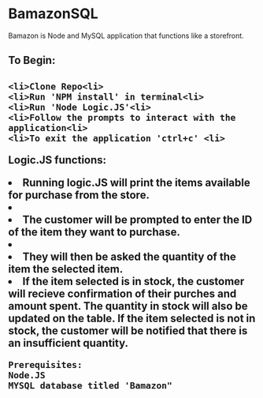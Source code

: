 # BamazonSQL

Bamazon is Node and MySQL application that functions like a storefront. 

<h2>To Begin:<h2>

    <li>Clone Repo<li>
    <li>Run 'NPM install' in terminal<li>
    <li>Run 'Node Logic.JS'<li>
    <li>Follow the prompts to interact with the application<li>
    <li>To exit the application 'ctrl+c' <li>

Logic.JS functions:
<li>Running logic.JS will print the items available for purchase from the store.<li>
<li>The customer will be prompted to enter the ID of the item they want to purchase.<li>
<li>They will then be asked the quantity of the item the selected item.<li>
    If the item selected is in stock, the customer will recieve confirmation of their purches and amount spent.
        The quantity in stock will also be updated on the table.
    If the item selected is not in stock, the customer will be notified that there is an insufficient quantity.
    
    
    Prerequisites:
    Node.JS
    MYSQL database titled 'Bamazon"


